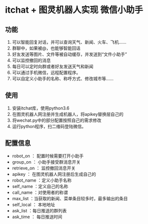 # itchat + 图灵机器人实现 微信小助手

## 功能

1. 可以智能回复对话，并可以查询天气、新闻、火车、飞机……
2. 群聊中，如果被@，也能够智能回话
3. 好友发送等图片、文件等被自动缓存，并发送到“文件小助手”
4. 可以监控撤回的消息
5. 每日可以定时向群或者好友发送天气和新闻
6. 可以通过手机微信，远程配置程序。
7. 可以自定义小助手的名称、称呼方式、修改城市等……

## 使用

1. 安装itchat库，使用python3.6
2. 在图灵机器人网注册并生成机器人，将apikey替换层自己的
3. 将wechat.py中的部分配置按照自己的需求修改
3. 运行python程序，扫二维码登陆微信。

## 配置信息

* robot_on ： 配置时候需要打开小助手
* group_on ： 小助手接受群消息开关
* retrieve_on ： 监控撤回消息开关
* apikey ： 在图灵机器人网注册后生成自己的
* robot_name ：定义小助手名称
* self_name ：定义自己的名称
* call_name ：对使用者的称谓
* max_list ：当获取的新闻、菜单条目较多时，最多输出的条目
* self_local ： 本地地址
* ask_list ：每日推送的群列表
* ask_time ： 每日推送时间

